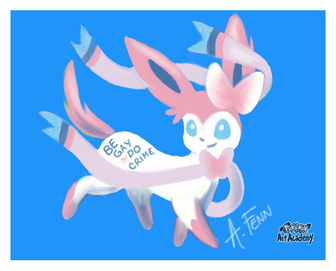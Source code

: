 <div align="left">
    <img width= "100%" height="400px" src='https://github.com/ouwou/ouwou/raw/master/lol.jpg' alt='meme'/>
</div>
